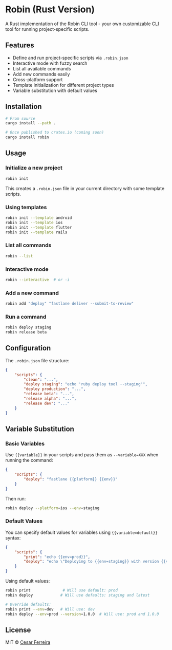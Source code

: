 # Robin (Rust Version)

A Rust implementation of the Robin CLI tool - your own customizable CLI tool for running project-specific scripts.

## Features

- Define and run project-specific scripts via `.robin.json`
- Interactive mode with fuzzy search
- List all available commands
- Add new commands easily
- Cross-platform support
- Template initialization for different project types
- Variable substitution with default values

## Installation

```bash
# From source
cargo install --path .

# Once published to crates.io (coming soon)
cargo install robin
```

## Usage

### Initialize a new project

```bash
robin init
```

This creates a `.robin.json` file in your current directory with some template scripts.

### Using templates

```bash
robin init --template android
robin init --template ios
robin init --template flutter
robin init --template rails
```

### List all commands

```bash
robin --list
```

### Interactive mode

```bash
robin --interactive  # or -i
```

### Add a new command

```bash
robin add "deploy" "fastlane deliver --submit-to-review"
```

### Run a command

```bash
robin deploy staging
robin release beta
```

## Configuration

The `.robin.json` file structure:

```json
{
    "scripts": {
        "clean": "...",
        "deploy staging": "echo 'ruby deploy tool --staging'",
        "deploy production": "...",
        "release beta": "...",
        "release alpha": "...",
        "release dev": "..."
    }
}
```

## Variable Substitution

### Basic Variables
Use `{{variable}}` in your scripts and pass them as `--variable=XXX` when running the command:

```json
{
    "scripts": {
        "deploy": "fastlane {{platform}} {{env}}"
    }
}
```

Then run:
```bash
robin deploy --platform=ios --env=staging
```

### Default Values
You can specify default values for variables using `{{variable=default}}` syntax:

```json
{
    "scripts": {
        "print": "echo {{env=prod}}",
        "deploy": "echo \"Deploying to {{env=staging}} with version {{version=latest}}\""
    }
}
```

Using default values:
```bash
robin print              # Will use default: prod
robin deploy            # Will use defaults: staging and latest

# Override defaults:
robin print --env=dev   # Will use: dev
robin deploy --env=prod --version=1.0.0  # Will use: prod and 1.0.0
```

## License

MIT © [Cesar Ferreira](http://cesarferreira.com) 